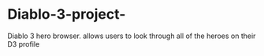 # Diablo-3-project-
Diablo 3 hero browser. allows users to look through all of the heroes on their D3 profile

